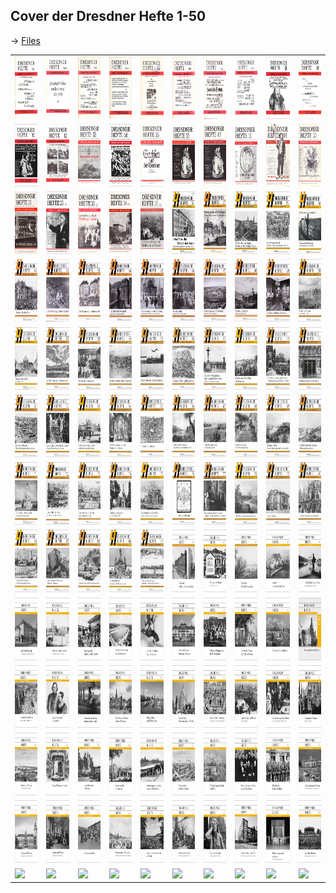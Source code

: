 ## Cover der Dresdner Hefte 1-50
-> [Files](/images/cover)
<table>
  <tr>
    <td><img src="Dresdner-Heft_001.jpg" height="100" /></td>
    <td><img src="Dresdner-Heft_002.jpg" height="100" /></td>
    <td><img src="Dresdner-Heft_003.jpg" height="100" /></td>
    <td><img src="Dresdner-Heft_004.jpg" height="100" /></td>
    <td><img src="Dresdner-Heft_005.jpg" height="100" /></td>
    <td><img src="Dresdner-Heft_006.jpg" height="100" /></td>
    <td><img src="Dresdner-Heft_007.jpg" height="100" /></td>
    <td><img src="Dresdner-Heft_008.jpg" height="100" /></td>
    <td><img src="Dresdner-Heft_009.jpg" height="100" /></td>
    <td><img src="Dresdner-Heft_010.jpg" height="100" /></td>
  </tr>
  <tr>
    <td><img src="Dresdner-Heft_011.jpg" height="100" /></td>
    <td><img src="Dresdner-Heft_012.jpg" height="100" /></td>
    <td><img src="Dresdner-Heft_013.jpg" height="100" /></td>
    <td><img src="Dresdner-Heft_014.jpg" height="100" /></td>
    <td><img src="Dresdner-Heft_015.jpg" height="100" /></td>
    <td><img src="Dresdner-Heft_016.jpg" height="100" /></td>
    <td><img src="Dresdner-Heft_017.jpg" height="100" /></td>
    <td><img src="Dresdner-Heft_018.jpg" height="100" /></td>
    <td><img src="Dresdner-Heft_019.jpg" height="100" /></td>
    <td><img src="Dresdner-Heft_020.jpg" height="100" /></td>
  </tr>
  <tr>
    <td><img src="Dresdner-Heft_021.jpg" height="100" /></td>
    <td><img src="Dresdner-Heft_022.jpg" height="100" /></td>
    <td><img src="Dresdner-Heft_023.jpg" height="100" /></td>
    <td><img src="Dresdner-Heft_024.jpg" height="100" /></td>
    <td><img src="Dresdner-Heft_025.jpg" height="100" /></td>
    <td><img src="Dresdner-Heft_026.jpg" height="100" /></td>
    <td><img src="Dresdner-Heft_027.jpg" height="100" /></td>
    <td><img src="Dresdner-Heft_028.jpg" height="100" /></td>
    <td><img src="Dresdner-Heft_029.jpg" height="100" /></td>
    <td><img src="Dresdner-Heft_030.jpg" height="100" /></td>
  </tr>
  <tr>
    <td><img src="Dresdner-Heft_041.jpg" height="100" /></td>
    <td><img src="Dresdner-Heft_042.jpg" height="100" /></td>
    <td><img src="Dresdner-Heft_043.jpg" height="100" /></td>
    <td><img src="Dresdner-Heft_044.jpg" height="100" /></td>
    <td><img src="Dresdner-Heft_045.jpg" height="100" /></td>
    <td><img src="Dresdner-Heft_046.jpg" height="100" /></td>
    <td><img src="Dresdner-Heft_047.jpg" height="100" /></td>
    <td><img src="Dresdner-Heft_048.jpg" height="100" /></td>
    <td><img src="Dresdner-Heft_049.jpg" height="100" /></td>
    <td><img src="Dresdner-Heft_050.jpg" height="100" /></td>
  </tr>
  <tr>
    <td><img src="Dresdner-Heft_051.jpg" height="100" /></td>
    <td><img src="Dresdner-Heft_052.jpg" height="100" /></td>
    <td><img src="Dresdner-Heft_053.jpg" height="100" /></td>
    <td><img src="Dresdner-Heft_054.jpg" height="100" /></td>
    <td><img src="Dresdner-Heft_055.jpg" height="100" /></td>
    <td><img src="Dresdner-Heft_056.jpg" height="100" /></td>
    <td><img src="Dresdner-Heft_057.jpg" height="100" /></td>
    <td><img src="Dresdner-Heft_058.jpg" height="100" /></td>
    <td><img src="Dresdner-Heft_059.jpg" height="100" /></td>
    <td><img src="Dresdner-Heft_060.jpg" height="100" /></td>
  </tr>
  <tr>
    <td><img src="Dresdner-Heft_061.jpg" height="100" /></td>
    <td><img src="Dresdner-Heft_062.jpg" height="100" /></td>
    <td><img src="Dresdner-Heft_063.jpg" height="100" /></td>
    <td><img src="Dresdner-Heft_064.jpg" height="100" /></td>
    <td><img src="Dresdner-Heft_065.jpg" height="100" /></td>
    <td><img src="Dresdner-Heft_066.jpg" height="100" /></td>
    <td><img src="Dresdner-Heft_067.jpg" height="100" /></td>
    <td><img src="Dresdner-Heft_068.jpg" height="100" /></td>
    <td><img src="Dresdner-Heft_069.jpg" height="100" /></td>
    <td><img src="Dresdner-Heft_070.jpg" height="100" /></td>
  </tr>
  <tr>
    <td><img src="Dresdner-Heft_071.jpg" height="100" /></td>
    <td><img src="Dresdner-Heft_072.jpg" height="100" /></td>
    <td><img src="Dresdner-Heft_073.jpg" height="100" /></td>
    <td><img src="Dresdner-Heft_074.jpg" height="100" /></td>
    <td><img src="Dresdner-Heft_075.jpg" height="100" /></td>
    <td><img src="Dresdner-Heft_076.jpg" height="100" /></td>
    <td><img src="Dresdner-Heft_077.jpg" height="100" /></td>
    <td><img src="Dresdner-Heft_078.jpg" height="100" /></td>
    <td><img src="Dresdner-Heft_079.jpg" height="100" /></td>
    <td><img src="Dresdner-Heft_080.jpg" height="100" /></td>
  </tr>
  <tr>
    <td><img src="Dresdner-Heft_081.jpg" height="100" /></td>
    <td><img src="Dresdner-Heft_082.jpg" height="100" /></td>
    <td><img src="Dresdner-Heft_083.jpg" height="100" /></td>
    <td><img src="Dresdner-Heft_084.jpg" height="100" /></td>
    <td><img src="Dresdner-Heft_085.jpg" height="100" /></td>
    <td><img src="Dresdner-Heft_086.jpg" height="100" /></td>
    <td><img src="Dresdner-Heft_087.jpg" height="100" /></td>
    <td><img src="Dresdner-Heft_088.jpg" height="100" /></td>
    <td><img src="Dresdner-Heft_089.jpg" height="100" /></td>
    <td><img src="Dresdner-Heft_090.jpg" height="100" /></td>
  </tr>
  <tr>
    <td><img src="Dresdner-Heft_091.jpg" height="100" /></td>
    <td><img src="Dresdner-Heft_092.jpg" height="100" /></td>
    <td><img src="Dresdner-Heft_093.jpg" height="100" /></td>
    <td><img src="Dresdner-Heft_094.jpg" height="100" /></td>
    <td><img src="Dresdner-Heft_095.jpg" height="100" /></td>
    <td><img src="Dresdner-Heft_096.jpg" height="100" /></td>
    <td><img src="Dresdner-Heft_097.jpg" height="100" /></td>
    <td><img src="Dresdner-Heft_098.jpg" height="100" /></td>
    <td><img src="Dresdner-Heft_099.jpg" height="100" /></td>
    <td><img src="Dresdner-Heft_100.jpg" height="100" /></td>
  </tr>
  <tr>
    <td><img src="Dresdner-Heft_101.jpg" height="100" /></td>
    <td><img src="Dresdner-Heft_102.jpg" height="100" /></td>
    <td><img src="Dresdner-Heft_103.jpg" height="100" /></td>
    <td><img src="Dresdner-Heft_104.jpg" height="100" /></td>
    <td><img src="Dresdner-Heft_105.jpg" height="100" /></td>
    <td><img src="Dresdner-Heft_106.jpg" height="100" /></td>
    <td><img src="Dresdner-Heft_107.jpg" height="100" /></td>
    <td><img src="Dresdner-Heft_108.jpg" height="100" /></td>
    <td><img src="Dresdner-Heft_109.jpg" height="100" /></td>
    <td><img src="Dresdner-Heft_110.jpg" height="100" /></td>
  </tr>
  <tr>
    <td><img src="Dresdner-Heft_111.jpg" height="100" /></td>
    <td><img src="Dresdner-Heft_112.jpg" height="100" /></td>
    <td><img src="Dresdner-Heft_113.jpg" height="100" /></td>
    <td><img src="Dresdner-Heft_114.jpg" height="100" /></td>
    <td><img src="Dresdner-Heft_115.jpg" height="100" /></td>
    <td><img src="Dresdner-Heft_116.jpg" height="100" /></td>
    <td><img src="Dresdner-Heft_117.jpg" height="100" /></td>
    <td><img src="Dresdner-Heft_118.jpg" height="100" /></td>
    <td><img src="Dresdner-Heft_119.jpg" height="100" /></td>
    <td><img src="Dresdner-Heft_120.jpg" height="100" /></td>
  </tr>
  <tr>
    <td><img src="Dresdner-Heft_121.jpg" height="100" /></td>
    <td><img src="Dresdner-Heft_122.jpg" height="100" /></td>
    <td><img src="Dresdner-Heft_123.jpg" height="100" /></td>
    <td><img src="Dresdner-Heft_124.jpg" height="100" /></td>
    <td><img src="Dresdner-Heft_125.jpg" height="100" /></td>
    <td><img src="Dresdner-Heft_126.jpg" height="100" /></td>
    <td><img src="Dresdner-Heft_127.jpg" height="100" /></td>
    <td><img src="Dresdner-Heft_128.jpg" height="100" /></td>
    <td><img src="Dresdner-Heft_129.jpg" height="100" /></td>
    <td><img src="Dresdner-Heft_130.jpg" height="100" /></td>
  </tr>
  <tr>
    <td><img src="Dresdner-Heft_141.jpg" height="100" /></td>
    <td><img src="Dresdner-Heft_142.jpg" height="100" /></td>
    <td><img src="Dresdner-Heft_143.jpg" height="100" /></td>
    <td><img src="Dresdner-Heft_144.jpg" height="100" /></td>
    <td><img src="Dresdner-Heft_145.jpg" height="100" /></td>
    <td><img src="Dresdner-Heft_146.jpg" height="100" /></td>
    <td><img src="Dresdner-Heft_147.jpg" height="100" /></td>
    <td><img src="Dresdner-Heft_148.jpg" height="100" /></td>
    <td><img src="Dresdner-Heft_149.jpg" height="100" /></td>
    <td><img src="Dresdner-Heft_150.jpg" height="100" /></td>
  </tr>
</table>
